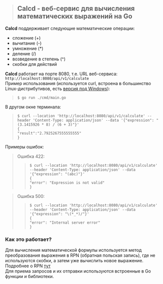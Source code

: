 >## **Calcd - веб-сервис для вычисления математических выражений на Go**
__Calcd__ поддерживает следующие математические операции:  
* сложение (+)
* вычитание (-)
* умножение (*)
* деление (/)
* возведение в степень (^)
* скобки для действий  

__Calcd__ работает на порте 8080, т.е. URL веб-сервиса: `http://localhost:8080/api/v1/calculate`  
Пример использования (используется curl, встроена в большинство Linux-дистрибутивов, есть [версия под Windows](https://curl.se/windows/)):  
> `$ go run ./cmd/main.go`

В другом окне терминала:   
> `$ curl --location 'http://localhost:8080/api/v1/calculate' --header 'Content-Type: application/json' --data '{"expression": "(3.1415926 * 8) / (6 + 3)"}'`  
> `{`  
> `"result":"2.7925267555555555"`  
> `}`

Примеры ошибок:  
>Ошибка 422:  
> > `$ curl --location 'http://localhost:8080/api/v1/calculate' --header 'Content-Type: application/json' --data '{"expression": "(abc)"}'`  
> `{`  
> `"error": "Expression is not valid"`  
> `}`  

>Ошибка 500:  
> > `$ curl --location 'http://localhost:8080/api/v1/calculate' --header 'Content-Type: application/json' --data '{"expression": "\(*_*)/"}'`  
> `{`  
> `"error": "Internal server error"`  
> `}`

### Как это работает?  
Для вычисления математической формулы используется метод преобразования выражения в RPN (обратная польская запись), где не используются скобки, а затем уже вычислить новое выражение. Подробнее о RPN [тут](https://ru.wikipedia.org/wiki/%D0%9E%D0%B1%D1%80%D0%B0%D1%82%D0%BD%D0%B0%D1%8F_%D0%BF%D0%BE%D0%BB%D1%8C%D1%81%D0%BA%D0%B0%D1%8F_%D0%B7%D0%B0%D0%BF%D0%B8%D1%81%D1%8C)  
Для приема запросов и их отправки используются встроенные в Go функции и библиотеки.
